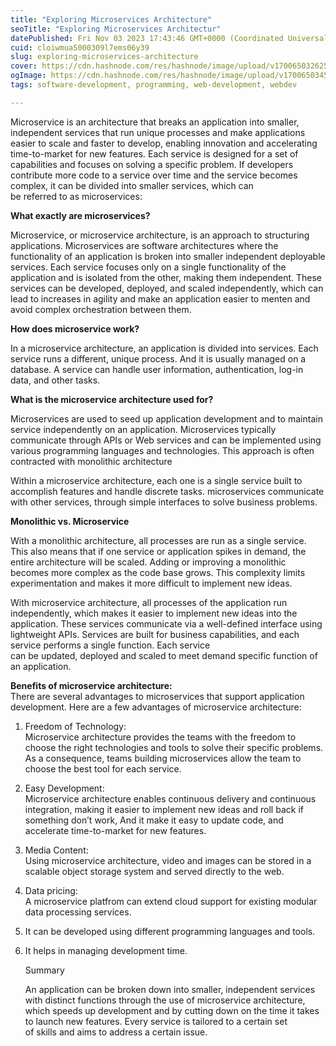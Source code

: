 ```yaml
---
title: "Exploring Microservices Architecture"
seoTitle: "Exploring Microservices Architectur"
datePublished: Fri Nov 03 2023 17:43:46 GMT+0000 (Coordinated Universal Time)
cuid: cloiwmua5000309l7ems06y39
slug: exploring-microservices-architecture
cover: https://cdn.hashnode.com/res/hashnode/image/upload/v1700650326250/9f716df6-bb10-49c7-ba20-a66d17c7b2ff.png
ogImage: https://cdn.hashnode.com/res/hashnode/image/upload/v1700650345927/0a568a52-3070-4d68-9234-6b5dd9f2b30e.png
tags: software-development, programming, web-development, webdev

---
```


Microservice is an architecture that breaks an application into smaller, independent services that run unique processes and make applications easier to scale and faster to develop, enabling innovation and accelerating time-to-market for new features. Each service is designed for a set of capabilities and focuses on solving a specific problem. If developers contribute more code to a service over time and the service becomes complex, it can be divided into smaller services, which can  
be referred to as microservices:

**What exactly are microservices?**

Microservice, or microservice architecture, is an approach to structuring applications. Microservices are software architectures where the functionality of an application is broken into smaller independent deployable services. Each service focuses only on a single functionality of the application and is isolated from the other, making them independent. These services can be developed, deployed, and scaled independently, which can lead to increases in agility and make an application easier to menten and avoid complex orchestration between them.

**How does microservice work?**

In a microservice architecture, an application is divided into services. Each service runs a different, unique process. And it is usually managed on a database. A service can handle user information, authentication, log-in data, and other tasks.

**What is the microservice architecture used for?**

Microservices are used to seed up application development and to maintain service independently on an application. Microservices typically communicate through APIs or Web services and can be implemented using various programming languages and technologies. This approach is often contracted with monolithic architecture

Within a microservice architecture, each one is a single service built to accomplish features and handle discrete tasks. microservices communicate with other services, through simple interfaces to solve business problems.

**Monolithic vs. Microservice**

With a monolithic architecture, all processes are run as a single service. This also means that if one service or application spikes in demand, the entire architecture will be scaled. Adding or improving a monolithic becomes more complex as the code base grows. This complexity limits experimentation and makes it more difficult to implement new ideas.

With microservice architecture, all processes of the application run independently, which makes it easier to implement new ideas into the application. These services communicate via a well-defined interface using lightweight APIs. Services are built for business capabilities, and each service performs a single function. Each service  
can be updated, deployed and scaled to meet demand specific function of an application.

**Benefits of microservice architecture:**  
There are several advantages to microservices that support application development. Here are a few advantages of microservice architecture:

1. Freedom of Technology:  
    Microservice architecture provides the teams with the freedom to choose the right technologies and tools to solve their specific problems. As a consequence, teams building microservices allow the team to choose the best tool for each service.
    
2. Easy Development:  
    Microservice architecture enables continuous delivery and continuous integration, making it easier to implement new ideas and roll back if something don’t work, And it make it easy to update code, and accelerate time-to-market for new features.
    
3. Media Content:  
    Using microservice architecture, video and images can be stored in a scalable object storage system and served directly to the web.
    
4. Data pricing:  
    A microservice platfrom can extend cloud support for existing modular data processing services.
    
5. It can be developed using different programming languages and tools.
    
6. It helps in managing development time.
    
    Summary
    
    An application can be broken down into smaller, independent services with distinct functions through the use of microservice architecture,  
    which speeds up development and by cutting down on the time it takes to launch new features. Every service is tailored to a certain set  
    of skills and aims to address a certain issue.